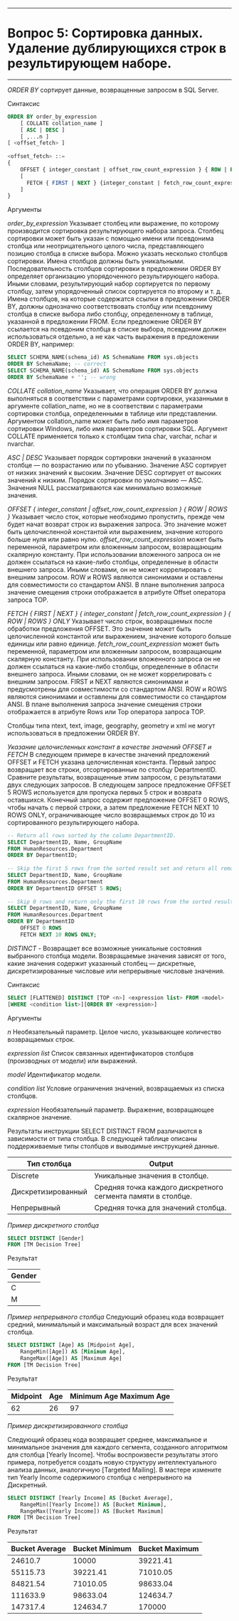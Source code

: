 ___

# Вопрос 5: Сортировка данных. Удаление дублирующихся строк в результирующем наборе.

___

_ORDER BY_  cортирует данные, возвращенные запросом в SQL Server. 

Синтаксис

```sql
ORDER BY order_by_expression  
    [ COLLATE collation_name ]   
    [ ASC | DESC ]   
    [ ,...n ]   
[ <offset_fetch> ]  
  
<offset_fetch> ::=  
{   
    OFFSET { integer_constant | offset_row_count_expression } { ROW | ROWS }  
    [  
      FETCH { FIRST | NEXT } {integer_constant | fetch_row_count_expression } { ROW | ROWS } ONLY  
    ]  
}
```

Аргументы

_order_by_expression_
Указывает столбец или выражение, по которому производится сортировка результирующего набора запроса. Столбец сортировки может быть указан с помощью имени или псевдонима столбца или неотрицательного целого числа, представляющего позицию столбца в списке выбора.
Можно указать несколько столбцов сортировки. Имена столбцов должны быть уникальными. Последовательность столбцов сортировки в предложении ORDER BY определяет организацию упорядоченного результирующего набора. Иными словами, результирующий набор сортируется по первому столбцу, затем упорядоченный список сортируется по второму и т. д.
Имена столбцов, на которые содержатся ссылки в предложении ORDER BY, должны однозначно соответствовать столбцу или псевдониму столбца в списке выбора либо столбцу, определенному в таблице, указанной в предложении FROM. Если предложение ORDER BY ссылается на псевдоним столбца в списке выбора, псевдоним должен использоваться отдельно, а не как часть выражения в предложении ORDER BY, например:

```sql
SELECT SCHEMA_NAME(schema_id) AS SchemaName FROM sys.objects 
ORDER BY SchemaName; -- correct 
SELECT SCHEMA_NAME(schema_id) AS SchemaName FROM sys.objects 
ORDER BY SchemaName + ''; -- wrong
```

_COLLATE collation_name_
Указывает, что операция ORDER BY должна выполняться в соответствии с параметрами сортировки, указанными в аргументе collation_name, но не в соответствии с параметрами сортировки столбца, определенными в таблице или представлении. Аргументом collation_name может быть либо имя параметров сортировки Windows, либо имя параметров сортировки SQL. Аргумент COLLATE применяется только к столбцам типа char, varchar, nchar и nvarchar.

_ASC | DESC_
Указывает порядок сортировки значений в указанном столбце — по возрастанию или по убыванию. Значение ASC сортирует от низких значений к высоким. Значение DESC сортирует от высоких значений к низким. Порядок сортировки по умолчанию — ASC. Значения NULL рассматриваются как минимально возможные значения.

_OFFSET { integer_constant | offset_row_count_expression } { ROW | ROWS }_
Указывает число сток, которые необходимо пропустить, прежде чем будет начат возврат строк из выражения запроса. Это значение может быть целочисленной константой или выражением, значение которого больше нуля или равно нулю.
_offset_row_count_expression_ может быть переменной, параметром или вложенным запросом, возвращающим скалярную константу. При использовании вложенного запроса он не должен ссылаться на какие-либо столбцы, определенные в области внешнего запроса. Иными словами, он не может коррелировать с внешним запросом.
ROW и ROWS являются синонимами и оставлены для совместимости со стандартом ANSI. В плане выполнения запроса значение смещения строки отображается в атрибуте Offset оператора запроса TOP.

_FETCH { FIRST | NEXT } { integer_constant | fetch_row_count_expression } { ROW | ROWS } ONLY_
Указывает число строк, возвращаемых после обработки предложения OFFSET. Это значение может быть целочисленной константой или выражением, значение которого больше единицы или равно единице.
_fetch_row_count_expression_ может быть переменной, параметром или вложенным запросом, возвращающим скалярную константу. При использовании вложенного запроса он не должен ссылаться на какие-либо столбцы, определенные в области внешнего запроса. Иными словами, он не может коррелировать с внешним запросом.
FIRST и NEXT являются синонимами и предусмотрены для совместимости со стандартом ANSI. ROW и ROWS являются синонимами и оставлены для совместимости со стандартом ANSI. В плане выполнения запроса значение смещения строки отображается в атрибуте Rows или Top оператора запроса TOP.

Столбцы типа ntext, text, image, geography, geometry и xml не могут использоваться в предложении ORDER BY.

_Указание целочисленных констант в качестве значений OFFSET и FETCH_
В следующем примере в качестве значений предложений OFFSET и FETCH указана целочисленная константа. Первый запрос возвращает все строки, отсортированные по столбцу DepartmentID. Сравните результаты, возвращенные этим запросом, с результатами двух следующих запросов. В следующем запросе предложение OFFSET 5 ROWS используется для пропуска первых 5 строк и возврата оставшихся. Конечный запрос содержит предложение OFFSET 0 ROWS, чтобы начать с первой строки, а затем предложение FETCH NEXT 10 ROWS ONLY, ограничивающее число возвращаемых строк до 10 из сортированного результирующего набора.

```sql
-- Return all rows sorted by the column DepartmentID.  
SELECT DepartmentID, Name, GroupName  
FROM HumanResources.Department  
ORDER BY DepartmentID;  
  
-- Skip the first 5 rows from the sorted result set and return all remaining rows.  
SELECT DepartmentID, Name, GroupName  
FROM HumanResources.Department  
ORDER BY DepartmentID OFFSET 5 ROWS;  
  
-- Skip 0 rows and return only the first 10 rows from the sorted result set.  
SELECT DepartmentID, Name, GroupName  
FROM HumanResources.Department  
ORDER BY DepartmentID   
    OFFSET 0 ROWS  
    FETCH NEXT 10 ROWS ONLY;
```

_DISTINCT_ - Возвращает все возможные уникальные состояния выбранного столбца модели. Возвращаемые значения зависят от того, какие значения содержит указанный столбец — дискретные, дискретизированные числовые или непрерывные числовые значения.

Синтаксис

```sql
SELECT [FLATTENED] DISTINCT [TOP <n>] <expression list> FROM <model>   
[WHERE <condition list>][ORDER BY <expression>]
```

Аргументы

_n_
Необязательный параметр. Целое число, указывающее количество возвращаемых строк.

_expression list_
Список связанных идентификаторов столбцов (производных от модели) или выражений.

_model_
Идентификатор модели.

_condition list_
Условие ограничения значений, возвращаемых из списка столбцов.

_expression_
Необязательный параметр. Выражение, возвращающее скалярное значение.

Результаты инструкции SELECT DISTINCT FROM <model > различаются в зависимости от типа столбца. В следующей таблице описаны поддерживаемые типы столбцов и выводимые инструкцией данные.

Тип столбца |	Output
---|---
Discrete |	Уникальные значения в столбце.
Дискретизированный |	Средняя точка каждого дискретного сегмента памяти в столбце.
Непрерывный	| Средняя точка для значений столбца.

_Пример дискретного столбца_

```sql
SELECT DISTINCT [Gender]  
FROM [TM Decision Tree]
```

Результат

|Gender
|---
|C
|M

_Пример непрерывного столбца_
Следующий образец кода возвращает средний, минимальный и максимальный возраст для всех значений столбца.

```sql
SELECT DISTINCT [Age] AS [Midpoint Age],   
    RangeMin([Age]) AS [Minimum Age],   
    RangeMax([Age]) AS [Maximum Age]  
FROM [TM Decision Tree]
```

Результат

Midpoint | Age |	Minimum Age	Maximum Age
---|---|---
62	| 26 |	97

_Пример дискретизированного столбца_

Следующий образец кода возвращает среднее, максимальное и минимальное значения для каждого сегмента, созданного алгоритмом для столбца [Yearly Income]. Чтобы воспроизвести результаты этого примера, потребуется создать новую структуру интеллектуального анализа данных, аналогичную [Targeted Mailing]. В мастере измените тип Yearly Income содержимого столбца с непрерывного на Дискретный.

```sql
SELECT DISTINCT [Yearly Income] AS [Bucket Average],   
    RangeMin([Yearly Income]) AS [Bucket Minimum],   
    RangeMax([Yearly Income]) AS [Bucket Maximum]  
FROM [TM Decision Tree]
```

Результат

Bucket Average |	Bucket Minimum |	Bucket Maximum
---|---|---
24610.7	| 10000 |	39221.41
55115.73	| 39221.41 |	71010.05
84821.54	| 71010.05 |	98633.04
111633.9	| 98633.04 |	124634.7
147317.4	| 124634.7 |	170000